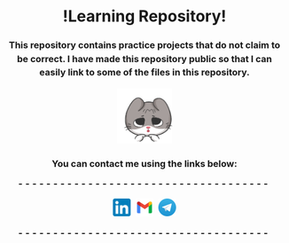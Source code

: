 <h1 align="center">!Learning Repository!</h1>

<h3 align="center" style="line-height: 1.5">This repository contains practice projects that do not claim to be correct.
I have made this repository public so that I can easily link to some of the files in this repository.</h3>

<div align="center"><img src="https://raw.githubusercontent.com/evlisouski/evlisouski/main/gifs/sorry.gif" width="100" height="100"></div>


<h3 align="center">You can contact me using the links below:

<p style="letter-spacing: 5px">------------------------------------</p>
<div align="center" style="letter-spacing: 5px"> 
   <a href="https://www.linkedin.com/in/evlisouski"><img src="https://raw.githubusercontent.com/evlisouski/evlisouski/main/images/linkedin.svg" width="32" height="32" alt="Linkedin"></a>
   <a href="mailto:evlisouski@gmail.com"><img src="https://raw.githubusercontent.com/evlisouski/evlisouski/main/images/gmail.svg" width="32" height="32" alt="Gmail"></a>
   <a href="https://t.me/evlisouski"><img src="https://raw.githubusercontent.com/evlisouski/evlisouski/main/images/telegram.svg" width="32" height="32" alt="Telegram"></a>
</div>
<p style="letter-spacing: 5px">------------------------------------</p>


